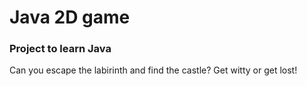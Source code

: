 # Java 2D game
### Project to learn Java
Can you escape the labirinth and find the castle? Get witty or get lost!
